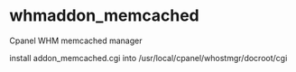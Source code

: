 whmaddon_memcached
==================

Cpanel WHM memcached manager

install addon_memcached.cgi into /usr/local/cpanel/whostmgr/docroot/cgi

